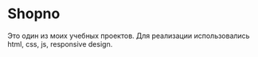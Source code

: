 # Shopno

Это один из моих учебных проектов.
Для реализации использовались html, css, js, responsive design.

